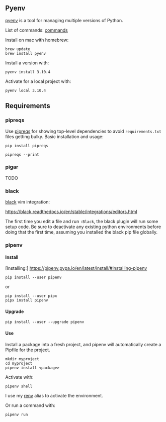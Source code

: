
## Pyenv

[pyenv](https://github.com/pyenv/pyenv) is a tool for managing multiple versions of Python.

List of commands: [commands](https://github.com/pyenv/pyenv/blob/master/COMMANDS.md)

Install on mac with homebrew:
```
brew update
brew install pyenv
```

Install a version with:
```
pyenv install 3.10.4
```

Activate for a local project with:
```
pyenv local 3.10.4
```

## Requirements

### pipreqs

Use [pipreqs](https://github.com/bndr/pipreqs) for showing top-level dependencies to avoid `requirements.txt` files getting bulky. Basic installation and usage:

```shell
pip install pipreqs

pipreqs --print
```


### pigar

TODO


### black

[black](https://github.com/psf/black) vim integration:

https://black.readthedocs.io/en/stable/integrations/editors.html

The first time you edit a file and run `:Black`, the black plugin will run some setup code. Be sure to deactivate any existing python environments before doing that the first time, assuming you installed the black pip file globally.


### pipenv

#### Install

[Installing:] https://pipenv.pypa.io/en/latest/install/#installing-pipenv

```
pip install --user pipenv
```

or

```
pip install --user pipx
pipx install pipenv
```

#### Upgrade

```
pip install --user --upgrade pipenv
```

#### Use

Install a package into a fresh project, and pipenv will automatically create a Pipfile for the project.

```
mkdir myproject
cd myproject
pipenv install <package>
```

Activate with:

```
pipenv shell
```

I use my [renv](https://github.com/andypayne/dotfiles-local/blob/master/aliases.local#L110) alias to activate the environment.

Or run a command with:

```
pipenv run
```
